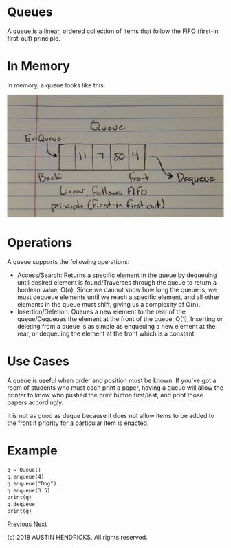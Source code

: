 # Queues

A queue is a linear, ordered collection of items that follow the FIFO (first-in first-out) principle.

# In Memory

In memory, a queue looks like this:

![Image of a queue](images/queue.jpg)

# Operations

A queue supports the following operations:

* Access/Search: Returns a specific element in the queue by dequeuing until desired element is found/Traverses through the queue to return a boolean value, O(n), Since we cannot know how long the queue is, we must dequeue elements until we reach a specific element, and all other elements in the queue must shift, giving us a complexity of O(n).
* Insertion/Deletion: Queues a new element to the rear of the queue/Dequeues the element at the front of the queue, O(1), Inserting or deleting from a queue is as simple as enqueuing a new element at the rear, or dequeuing the element at the front which is a constant.

# Use Cases

A queue is useful when order and position must be known. If you've got a room of students who must each print a paper, having a queue will allow the printer to know who pushed the print button first/last, and print those papers accordingly.

It is not as good as deque because it does not allow items to be added to the front if priority for a particular item is enacted.

# Example

```
q = Queue()
q.enqueue(4)
q.enqueue("Dog")
q.enqueue(3.5)
print(q)
q.dequeue
print(q)
```

[Previous](array.md) [Next](deque.md)

(c) 2018 AUSTIN HENDRICKS. All rights reserved.
